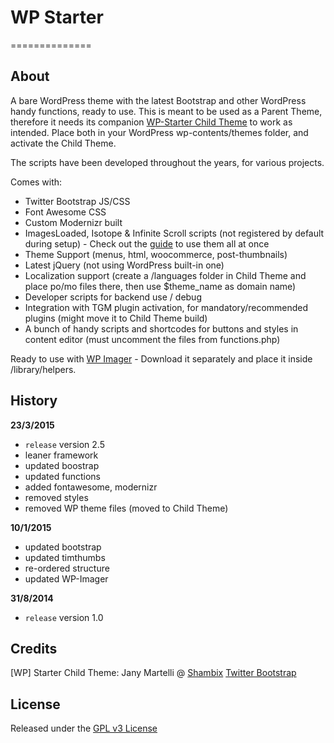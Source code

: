 # WP Starter
==============

## About

A bare WordPress theme with the latest Bootstrap and other WordPress handy functions, ready to use.
This is meant to be used as a Parent Theme, therefore it needs its companion [WP-Starter Child Theme](https://github.com/Jany-M/WP-Starter-Child-Theme) to work as intended.
Place both in your WordPress wp-contents/themes folder, and activate the Child Theme.

The scripts have been developed throughout the years, for various projects.

Comes with:

- Twitter Bootstrap JS/CSS
- Font Awesome CSS
- Custom Modernizr built
- ImagesLoaded, Isotope & Infinite Scroll scripts (not registered by default during setup) - Check out the [guide](http://www.shambix.com/en/isotope-twitter-bootstrap-infinite-scroll-fluid-responsive-layout/) to use them all at once
- Theme Support (menus, html, woocommerce, post-thumbnails)
- Latest jQuery (not using WordPress built-in one)
- Localization support (create a /languages folder in Child Theme and place po/mo files there, then use $theme_name as domain name)
- Developer scripts for backend use / debug
- Integration with TGM plugin activation, for mandatory/recommended plugins (might move it to Child Theme build)
- A bunch of handy scripts and shortcodes for buttons and styles in content editor (must uncomment the files from functions.php)

Ready to use with [WP Imager](https://github.com/Jany-M/WP-Imager) - Download it separately and place it inside /library/helpers.


## History

**23/3/2015**
- `release` version 2.5
- leaner framework
- updated boostrap
- updated functions
- added fontawesome, modernizr
- removed styles
- removed WP theme files (moved to Child Theme)

**10/1/2015**
- updated bootstrap
- updated timthumbs
- re-ordered structure
- updated WP-Imager

**31/8/2014**
- `release` version 1.0

## Credits

[WP] Starter Child Theme: Jany Martelli @ [Shambix](http://www.shambix.com)
[Twitter Bootstrap](https://github.com/twbs/bootstrap)

## License

Released under the [GPL v3 License](http://choosealicense.com/licenses/gpl-v3/)